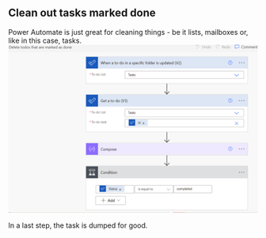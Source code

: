 ## Clean out tasks marked done

Power Automate is just great for cleaning things - be it lists, mailboxes or, like in this case, tasks.
![cleaning out completed Microsoft Todo Tasks](images/02.png)

In a last step, the task is dumped for good.